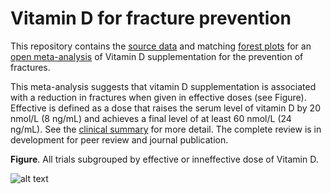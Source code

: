 Vitamin D for fracture prevention
=================================

This repository contains the [source data](https://github.com/openMetaAnalysis/Vitamin-D-for-fracture-prevention/tree/master/data) and matching [forest plots](https://github.com/openMetaAnalysis/Vitamin-D-for-fracture-prevention/tree/master/forest%20plots) for an [open  meta-analysis](https://public.opencpu.org/ocpu/github/openMetaAnalysis/binary/www/) of Vitamin D supplementation for the prevention of fractures.

This meta-analysis suggests that vitamin D supplementation is associated with a reduction in fractures when given in effective doses (see Figure). Effective is defined as a dose that raises the serum level of vitamin D by 20 nmol/L (8 ng/mL) and achieves a final level of at least 60 nmol/L (24 ng/mL). See the [clinical summary](https://github.com/openMetaAnalysis/Vitamin-D-for-fracture-prevention/wiki/Clinical-summary) for more detail. The complete review is in development for peer review and journal publication.

**Figure**. All trials subgrouped by effective or inneffective dose of Vitamin D. 

![alt text](https://raw.github.com/openMetaAnalysis/Vitamin-D-for-fracture-prevention/master/forest%20plots/all%20trials%20subgrouped%20by%20effective%20dose%20of%20vitamin%20D.png "Principle results")


